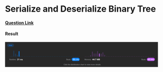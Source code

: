 # Serialize and Deserialize Binary Tree

#### [Question Link](https://leetcode.com/problems/serialize-and-deserialize-binary-tree/)

#### Result
![result](Result.png)